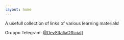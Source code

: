 ```yaml
---
layout: home
---
```


A usefull collection of links of various learning materials!

Gruppo Telegram: <a href="https://t.me/devsitaliaofficial" target="_blank">@DevSItaliaOfficial]</a>
